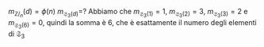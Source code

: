 $m_{\mathbb Z/_{n}}(d) = \phi(n)$
$m_{\mathfrak S_3(d)}$=? Abbiamo che $m_{\mathfrak S_3(1)}=1$, $m_{\mathfrak S_3(2)}=3$, $m_{\mathfrak S_3(3)}=2$ e $m_{\mathfrak S_3(6)}=0$, quindi la somma è $6$, che è esattamente il numero degli elementi di $\mathfrak S_3$